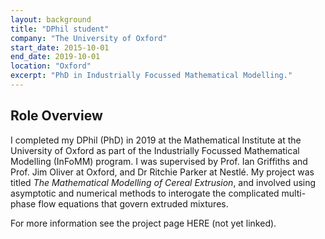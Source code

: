 ```yaml
---
layout: background
title: "DPhil student"
company: "The University of Oxford"
start_date: 2015-10-01
end_date: 2019-10-01 
location: "Oxford"
excerpt: "PhD in Industrially Focussed Mathematical Modelling."
---
```


## Role Overview
I completed my DPhil (PhD) in 2019 at the Mathematical Institute at the University of Oxford as part of the Industrially Focussed Mathematical Modelling (InFoMM) program. I was supervised by Prof. Ian Griffiths and Prof. Jim Oliver at Oxford, and Dr Ritchie Parker at Nestlé. My project was titled *The Mathematical Modelling of Cereal Extrusion*, and involved using asymptotic and numerical methods to interogate the complicated multi-phase flow equations that govern extruded mixtures. 

For more information see the project page HERE (not yet linked).
